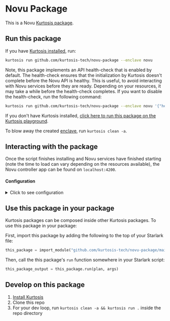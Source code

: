 Novu Package
============
This is a Novu [Kurtosis package](https://docs.kurtosis.com/concepts-reference/packages).

Run this package
----------------
If you have [Kurtosis installed][install-kurtosis], run:

```bash
kurtosis run github.com/kurtosis-tech/novu-package --enclave novu
```

Note, this package implements an API health-check that is enabled by default. 
The health-check ensures that the initialization by Kurtosis doesn't complete before the Novu API is healthy.
This is useful, to avoid interacting with Novu services before they are ready. 
Depending on your resources, it may take a while before the health-check completes. 
If you want to disable the health-check, run the following command:

```bash
kurtosis run github.com/kurtosis-tech/novu-package --enclave novu '{"health_check":false}'
```

<!-- TODO Add a URL-encoded version of github.com/YOURUSER/THISREPO to right after "KURTOSIS_PACKAGE_LOCATOR=" in the link below -->
<!-- TODO You can URL-encode a string using https://www.urlencoder.org/ -->
If you don't have Kurtosis installed, [click here to run this package on the Kurtosis playground](https://gitpod.io/#KURTOSIS_PACKAGE_LOCATOR=github.com%2Fkurtosis-tech%2Fnovu-package/https://github.com/kurtosis-tech/playground-gitpod).

To blow away the created [enclave][enclaves-reference], run `kurtosis clean -a`.

## Interacting with the package

Once the script finishes installing and Novu services have finished starting (note the time to load can vary depending on the resources available),
the Novu controller app can be found on `localhost:4200`.  

#### Configuration

<details>
    <summary>Click to see configuration</summary>

You can configure this package using the JSON structure below. The default values for each parameter are shown.

NOTE: the `//` lines are not valid JSON; you will need to remove them!

<!-- TODO Parameterize your package as you prefer; see https://docs.kurtosis.com/next/concepts-reference/args for more -->
```json
{
  "name": "John Snow"
}
```

The arguments can then be passed in to `kurtosis run`.

For example:

<!-- TODO replace YOURUSER and THISREPO with the correct values -->
```bash
kurtosis run github.com/kurtosis-tech/novu-package '{"name":"Maynard James Keenan"}'
```

You can also store the JSON args in a file, and use command expansion to slot them in:

<!-- TODO replace YOURUSER and THISREPO with the correct values -->
```bash
kurtosis run github.com/kurtosis-tech/novu-package "$(cat args.json)"
```

</details>

Use this package in your package
--------------------------------
Kurtosis packages can be composed inside other Kurtosis packages. To use this package in your package:

<!-- TODO Replace YOURUSER and THISREPO with the correct values! -->
First, import this package by adding the following to the top of your Starlark file:

```python
this_package = import_module("github.com/kurtosis-tech/novu-package/main.star")
```

Then, call the this package's `run` function somewhere in your Starlark script:

```python
this_package_output = this_package.run(plan, args)
```

Develop on this package
-----------------------
1. [Install Kurtosis][install-kurtosis]
1. Clone this repo
1. For your dev loop, run `kurtosis clean -a && kurtosis run .` inside the repo directory


<!-------------------------------- LINKS ------------------------------->
[install-kurtosis]: https://docs.kurtosis.com/install
[enclaves-reference]: https://docs.kurtosis.com/concepts-reference/enclaves
